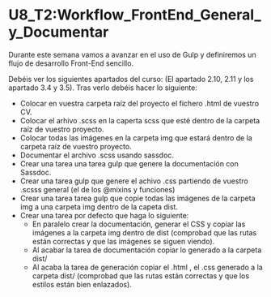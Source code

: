 # U8_T2:Workflow_FrontEnd_General_y_Documentar

Durante este semana  vamos a avanzar en el uso de Gulp y definiremos un flujo de desarrollo Front-End sencillo.

Debéis ver los siguientes apartados del curso: (El apartado 2.10, 2.11 y los apartado 3.4 y 3.5). Tras verlo debéis hacer lo siguiente:

* Colocar en vuestra carpeta raíz del proyecto el fichero .html de vuestro CV.
* Colocar el arhivo .scss en la caperta scss que esté dentro de la carpeta raíz de vuestro proyecto.
* Colocar todas las imágenes en la carpeta img que estará dentro de la carpeta raíz de vuestro proyecto.
* Documentar el archivo .scss usando sassdoc.
* Crear una tarea una tarea gulp que genere la documentación con Sassdoc.
* Crear una tarea gulp que genere el achivo .css partiendo de vuestro .scsss general (el de los @mixins y funciones)
* Crear una tarea tarea gulp que copie todas las imágenes de la carpeta img a una carpeta img dentro de la capeta dist.
* Crear una tarea por defecto que haga lo siguiente:
	* En paralelo crear la documentación, generar el CSS y copiar las imágenes a la carpeta img dentro de dist (comprobad que las rutas están correctas y que las imágenes se siguen viendo).
	* Al acabar la tarea de documentación copiar lo generado a la carpeta dist/
	* Al acaba la tarea de generación copiar el .html , el .css generado a la carpeta dist/ (comprobad que las rutas están correctas y que los estilos están bien enlazados).